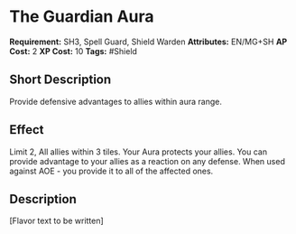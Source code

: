 # The Guardian Aura

 **Requirement:** SH3, Spell Guard, Shield Warden
 **Attributes:** EN/MG+SH
 **AP Cost:** 2
 **XP Cost:** 10
 **Tags:** #Shield

## Short Description
Provide defensive advantages to allies within aura range.

## Effect
Limit 2, All allies within 3 tiles. Your Aura protects your allies. You can provide advantage to your allies as a reaction on any defense. When used against AOE - you provide it to all of the affected ones.

## Description
[Flavor text to be written]